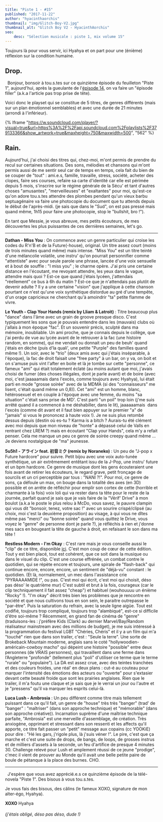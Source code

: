 ```yaml
---
title: "Piste 1 - #15"
published: "2017-11-22"
author: "hyacinthaorchis"
thumbnail: "img/Glitch-Boy-V2.jpg"
thumbnail_alt: "Glitch Boy V2 - HyacinthAorchis"
seo:
    desc: "Sélection musicale : piste 1, mix volume 15"
---
```


Toujours là pour vous servir, ici Hyahya et on part pour une (énième) réflexion sur la condition humaine.


## Drop.

 
Bonjour, bonsoir à tou.s.tes sur ce quinzième épisode du feuilleton "Piste 1", aujourd'hui, après la gueulante de l'[épisode 14](/piste-1-14/), on va faire un "épisode filler" (a.k.a l'article pas trop prise de tête).

Voici donc le playset qui se constitue de 5 titres, de genres différents (mais sur un plan émotionnel semblables) et avec une durée de 21 minutes (arrondi à l'inférieur).

{% Iframe "https://w.soundcloud.com/player/?visual=true&url=https%3A%2F%2Fapi.soundcloud.com%2Fplaylists%2F379133366&show_artwork=true&maxheight=750&maxwidth=500", "562" %}

## Rain.

Aujourd'hui, j'ai choisi des titres qui, chez-moi, m'ont permis de prendre du recul sur certaines situations. Des sons, mélodies et chansons qui m'ont permis aussi de me sentir seul car de temps en temps, cela fait du bien de se couper de "tout" : ami.e.s, famille, travaille, stress, société, acheter des clopes, faire ses courses, refaire sa carte d'identité car elle est périmée depuis 5 mois, s'inscrire sur le régime générale de la Sécu' et tant d'autres choses "amusantes", "merveilleuses" et "exaltantes" pour moi, qu'est-ce qu'on adore tou.s.tes attendre des plombes pendant qu'un vieux barbu septuagénaire va faire une photocopie du document que tu attends depuis le début de l'après-midi. (je sais que dans le "Sud", on est pas pressé mais quand même, 1h15 pour faire une photocopie, stop le "bullshit, bro !").

En tant que Messie, je vous abreuve, mes petits écouteurs, de mes découvertes les plus puissantes de ces dernières semaines, let's go.


* * *

**Dathan - Miss You** : On commence avec un genre particulier qui croise les codes du R'n'B et de la Future(-house), original. Un titre assez court (moins de trois minutes quand même) mais intense. "Miss You" est un titre teinté d'une mélancolie volatile, une instru' qu'on pourrait personnifier comme "attentiste" avec pour seule parole une phrase, lancée d'une voix sensuelle et à bout de souffle : "I miss you" ; le charme opère. J'ai pris une certaine distance en l'écoutant, me revoyant attendre, les yeux dans le vague, attendre mais quoi ? Est-ce que quand j'étais lycéen, j'attendais "réellement" ce bus à 6h du matin ? Est-ce que je n'attendais pas plutôt de devenir adulte ? Il y a une certaine "vision" que j'applique à cette chanson pourtant ce n'est qu'une voix synthétique distordue au gré d'une tempête, d'un orage capricieux ne cherchant qu'à amoindrir "ta" petite flamme de vivre.

**Le Youth - Clap Your Hands (remix by Lliam & Latroit)** : Titre beaucoup plus "dance" dans l'âme avec un grain de groove presque disco. C'est typiquement les sons que je pouvais entendre dans les (mauvais) clubs où j'allais à mon époque "fac". Et un souvenir précis, sculpté dans ma mémoire, inoubliable. Un ami proche, que je connais depuis le collège, que j'ai perdu de vue au lycée avant de le retrouver à la fac (une histoire random, en somme), qui me vendait ou donnait un peu de beuh' quand j'étais en dèche (puis d'la quali', une petite "Purple" des familles quand même !). Un soir, avec le "trio" (deux amis avec qui j'étais inséparable, à l'époque), la fac de droit faisait une "free party" à un bar, on y va, on boit et on s'amuse puis vint l'after en boite et là je tombe sur cette "personne", ce fameux "ami" qui était totalement éclaté (au moins autant que moi, j'avais choisi de fumer (des choses illégales, dont je parle avant) et de boire (avec moi, c'est jaaaaamais dans l'excès, comme toujours avec Hyahya), lui était parti en mode "grosse soirée" avec de la MDMA (si des "connaisseurs" me lisent, c'était quand même un 0,8)). Cet "ami" est un homme, blanc, hétérosexuel et en couple à l'époque avec une femme, du moins "sa situation" c'était sans prise de MD'. C'est parti "un poil" trop loin (j'me suis arrêté quand il a commencé à me déshabiller, dans le lit), jaaaaaamais  dans l'excès (comme dit avant et il faut bien appuyer sur le premier "a" de "jamais" si vous le prononcez à haute voix !). Je ne suis plus retombé dessus depuis (destin où es-tu ? Karma is a bitch ? Aurais-tu été clément avec moi depuis que mon niveau de "honte" a dépassé celui de Valls en rentrant chez LREM ?) mais en écoutant "Clap your Hands", cela m'y a refait penser. Cela me manque un peu ce genre de soirée creepy quand même ... Je deviens nostalgique de "ma" jeunesse.

**5u5h1 - アライン feat. 初音ミク (remix by Noraneko)** : Un peu de "J-pop x Future hardcore" pour suivre. Petit bijou avec une voix auto-tunée synthétique, un air extrêmement entêtant issu de la J-Pop, une instru' future et un bpm hardcore. Ce genre de musique dont les gens écouteraient une fois avant de retirer les écouteurs, le regard grave, petit fronçage de sourcils et un cri perceptible par tous : "NANI ?!". Pour moi, ce genre de sons, ça défoule un max, on bouge dans la totalité des axes (en 3D) possible et on arrête de réfléchir pour emplir son cortex de cette (horrible et charmante à la fois) voix loli qui va rester dans ta tête pour le reste de la journée, parfait quand je sais que je vais faire de la "Vérif' Drive" à mon boulot (a.k.a le poste le plus relou à McDo, vous savez, le pauvre clampin qui vous dit "bonsoir, tenez, votre sac !" avec un sourire crispé/clipsé (au choix, moi c'est la deuxième proposition) au visage, à qui vous ne dîtes même pas "merci" ou "bonne soirée" quand vous quittez le Drive, vous voyez le "genre" de personne dont je parle ?), je réfléchis à rien et j'donne mes sacs en bougeant la tête de gauche à droit, en refaisant le son dans ma tête !

**Restless Modern - I'm Okay** : C'est rare mais je vous conseille aussi le "clip" de ce titre, disponible [ici](https://youtu.be/EkPZxTvTOT4). C'est mon coup de cœur de cette édition. Tout y est bien placé, tout est cohérent, que ce soit dans la musique ou dans le visuel du clip. C'est une course effrénée, un combat contre le quotidien, qui se répète encore et toujours, une spirale de "flash-back" qui continue encore, encore, encore, un sentiment de "déjà-vu" constant : le quotidien. (Et là, normalement, un mec dans l'assistance crie "PYRAAAAMIDE !", ou pas. C'est moi qui écrit, c'est moi qui choisit, déso pas déso' le quatrième mur) C'est subtil et brut à la fois, courageux (car le clip techniquement il fait assez "cheap") et habituel (wouhouuuu un énième "Rocky" !). "I'm okay" décrit très bien les problèmes que je rencontre en société et que nous cultivons tous en son sein, le paraitre outrepasse le "par-être". Puis la saturation du refrain, avec la seule ligne aigüe. Tout est codifié, toujours trop compliqué, toujours trop "alambiqué", est-ce si difficile d'être soi-même ? Récemment, en grand fan de cinéma de "genre" (traduisons-les : j'préfère Kids (Clark) au dernier Marvel/Bay/Random réalisateur mainstream avec des millions de budget), je me suis intéressé à la programmation du festival LGBT "Chéries, Chéris" et il y a un film qui m'a "touché" rien que dans son trailer, c'est : "Seule la terre". Une sorte de Brokeback Mountain moderne, anglais sans le coté "hollywoodien-américain-cowboy macho" qui dépeint une histoire "possible" entre deux personnes (de VRAIS personnes), qui travaillent dans une ferme dans l’Angleterre "profonde" (tellement plus "poli" d'utiliser ce terme que le terme "rurale" ou "populaire"). La DA est assez crue, avec des teintes tranchées et des couleurs froides, une réal' en deux plans : cut-é au couteau pour marquer l'intensité des émotions des acteurs ou "ouverte" pour s'extasier devant cette beauté froide que sont les prairies anglaises. Rien que le trailer, il m'a foutu une claque et je sais que je le verrai un jour ou l'autre et je "pressens" qu'il va marquer les esprits celui-là.

**Luca Lush - Ambrosia** : Un peu différent comme titre mais tellement puissant dans ce qu'il fait, un genre de "house" très très "banger" (trad' de "banger" : "maîtriser" (dans son approche technique) et "mémorable" (dans son approche créative)). Incarnation suprême d'une maîtrise technique parfaite, "Ambrosia" est une merveille d'assemblage, de création. Très anxiogène, opprimant et stressant dans son ressenti et les affects qu'il apporte, ce titre fait passer un "petit" message aux copains (cc YOOKiE) pour dire : "Hé les gars, j'rigole plus, là j'suis véner !". Le pire, c'est que ça marche et c'est une suite de drops, de bangs, de loops, de grosses instrus et de milliers d'assets à la seconde, un feu d'artifice de presque 4 minutes  30. Challenge relevé pour Lush et amplement réussi de ce jeune "prodige", c'mec il vient de prouver au Monde qu'il avait une belle petite paire de boule de pétanque à la place des burnes. CHO.

* * *

 
J'espère que vous avez apprécié.e.s ce quinzième épisode de la télé-novela "Piste 1". Des bisous à vous tou.s.tes.

Je vous fais des bisous, des câlins (le fameux XOXO, signature de mon alter-égo, Hyahya).

**XOXO** Hyahya

###### (j'étais obligé, déso pas déso, dude !)
